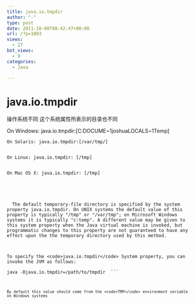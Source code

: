 ```yaml
---
title: java.io.tmpdir
author: "-"
type: post
date: 2011-10-08T08:42:47+00:00
url: /?p=1003
views:
  - 27
bot_views:
  - 9
categories:
  - Java

---
```

# java.io.tmpdir

  操作系统不同 这个系统属性所表示的目录也不同


  On Windows: java.io.tmpdir:[C:DOCUME~1joshuaLOCALS~1Temp] 
  
    On Solaris: java.io.tmpdir:[/var/tmp/]
  
  
    On Linux: java.io.tmpdir: [/tmp]
  
  
    On Mac OS X: java.io.tmpdir: [/tmp]
  


  
    
      The default temporary-file directory is specified by the system property java.io.tmpdir. On UNIX systems the default value of this property is typically "/tmp" or "/var/tmp"; on Microsoft Windows systems it is typically "c:temp". A different value may be given to this system property when the Java virtual machine is invoked, but programmatic changes to this property are not guaranteed to have any effect upon the the temporary directory used by this method.
    
  
  
    To specify the <code>java.io.tmpdir</code> System property, you can invoke the JVM as follows:
  
  <code>java -Djava.io.tmpdir=/path/to/tmpdir  ```
  
    By default this value should come from the <code>TMP</code> environment variable on Windows systems
  
